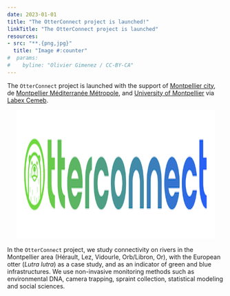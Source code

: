 ```yaml
---
date: 2023-01-01
title: "The OtterConnect project is launched!"
linkTitle: "The OtterConnect project is launched"
resources:
- src: "**.{png,jpg}"
  title: "Image #:counter"
#  params:
#    byline: "Olivier Gimenez / CC-BY-CA"
---
```


The `OtterConnect` project is launched with the support of [Montpellier city](https://www.montpellier.fr/), de  [Montpellier Méditerranée Métropole](https://www.montpellier3m.fr/), and [University of Montpellier](https://www.umontpellier.fr/) via [Labex Cemeb](https://www.labex-cemeb.org/). 

<p align="center">
  <img width="460" height="300" src="logo-otterconnect.png" alt="OtterConnect project logo. Olivier Gimenez / CC-BY-CA">
</p>

In the `OtterConnect` project, we study connectivity on rivers in the Montpellier area (Hérault, Lez, Vidourle, Orb/Libron, Or), with the European otter (*Lutra lutra*) as a case study, and as an indicator of green and blue infrastructures. We use non-invasive monitoring methods such as environmental DNA, camera trapping, spraint collection, statistical modeling and social sciences. 

